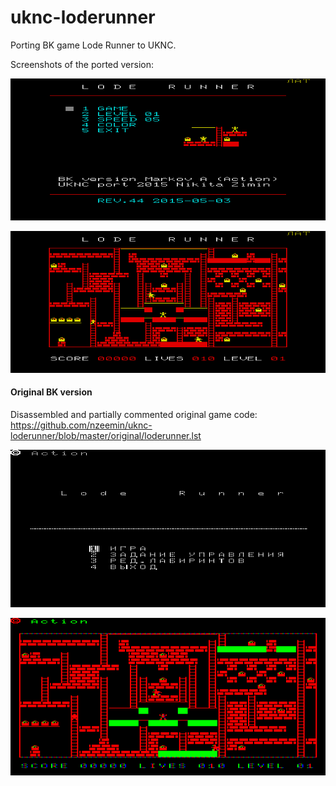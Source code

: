 # uknc-loderunner
Porting BK game Lode Runner to UKNC.

Screenshots of the ported version:

![](screenshot/current-menu.png)

![](screenshot/current-level.png)

#### Original BK version
Disassembled and partially commented original game code: https://github.com/nzeemin/uknc-loderunner/blob/master/original/loderunner.lst

![](original/screen-menu-bw.png)

![](original/screen-level.png)

